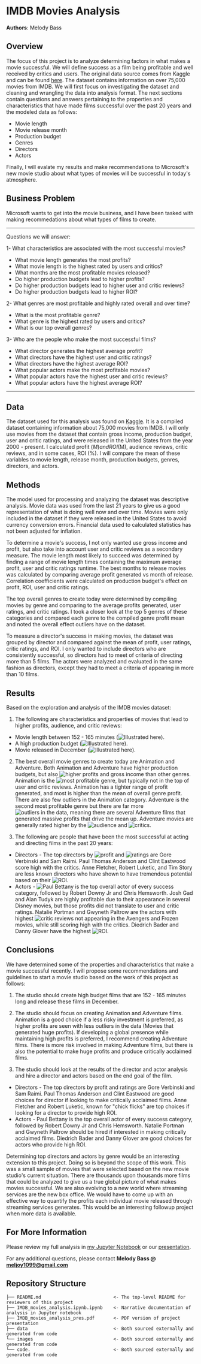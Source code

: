 # IMDB Movies Analysis

**Authors**: Melody Bass

## Overview

The focus of this project is to analyze determining factors in what makes a movie successful. We will define success as a film being profitable and well received by critics and users. The original data source comes from Kaggle and can be found [here](https://www.kaggle.com/soumyasacharya/imdb-movies-dataset).  The dataset contains information on over 75,000 movies from IMDB. We will first focus on investigating the dataset and cleaning and wrangling the data into analysis format. The next sections contain questions and answers pertaining to the properties and characteristics that have made films successful over the past 20 years and the modeled data as follows:
* Movie length 
* Movie release month
* Production budget
* Genres
* Directors
* Actors 

Finally, I will evalate my results and make recommendations to Microsoft's new movie studio about what types of movies will be successful in today's atmosphere.  

## Business Problem

Microsoft wants to get into the movie business, and I have been tasked with making recommedations about what types of films to create.

***
Questions we will answer:

1- What characteristics are associated with the most successful movies?
  * What movie length generates the most profits?
  * What movie length is the highest rated by users and critics?
  * What months are the most profitable movies released?
  * Do higher production budgets lead to higher profits?
  * Do higher production budgets lead to higher user and critic reviews?
  * Do higher production budgets lead to higher ROI?

2- What genres are most profitable and highly rated overall and over time?
  * What is the most profitable genre?
  * What genre is the highest rated by users and critics?
  * What is our top overall genres?

3- Who are the people who make the most successful films?
  * What director generates the highest average profit?
  * What directors have the highest user and critic ratings?
  * What directors have the highest average ROI?
  * What popular actors make the most profitable movies?
  * What popular actors have the highest user and critic reviews?
  * What popular actors have the highest average ROI?
***

## Data

The dataset used for this analysis was found on [Kaggle](https://www.kaggle.com/soumyasacharya/imdb-movies-dataset). It is a compiled dataset containing information about 75,000 movies from IMDB. I will only use movies from the dataset that contain gross income, production budget, user and critic ratings, and were released in the United States from the year 2000 - present. I calculated profit ($M) and ROI (%) to use as some of my parameters to measure movie success.  The variables that will be used to evaluate a movie's success will be profit ($M), audience reviews, critic reviews, and in some cases, ROI (%).  I will compare the mean of these variables to movie length, release month, production budgets, genres, directors, and actors.

## Methods

The model used for processing and analyzing the dataset was descriptive analysis. Movie data was used from the last 21 years to give us a good representation of what is doing well now and over time.  Movies were only included in the dataset if they were released in the United States to avoid currency conversion errors.  Financial data used to calculated statistics has not been adjusted for inflation.

To determine a movie's success, I not only wanted use gross income and profit, but also take into account user and critic reviews as a secondary measure.  The movie length most likely to succeed was determined by finding a range of movie length times containing the maximum average profit, user and critic ratings runtime.  The best months to release movies was calculated by comparing average profit generated vs month of release.  Correlation coefficients were calculated on production budget's effect on profit, ROI, user and critic ratings.

The top overall genres to create today were determined by compiling movies by genre and comparing to the average profits generated, user ratings, and critic ratings.  I took a closer look at the top 5 genres of these categories and compared each genre to the compiled genre profit mean and noted the overall effect outliers have on the dataset.

To measure a director's success in making movies, the dataset was grouped by director and compared against the mean of profit, user ratings, critic ratings, and ROI.  I only wanted to include directors who are consistently successful, so directors had to meet of criteria of directing more than 5 films.  The actors were analyzed and evaluated in the same fashion as directors, except they had to meet a criteria of appearing in more than 10 films.  

## Results

Based on the exploration and analysis of the IMDB movies dataset:

1) The following are characteristics and properties of movies that lead to higher profits, audience, and critic reviews:
  * Movie length between 152 - 165 minutes (![Illustrated here](./images/length-profit.png)).
  * A high production budget (![Illustrated here](./images/budget_profit.png)). 
  * Movie released in December (![Illustrated here](./images/profit_month.png)).

2) The best overall movie genres to create today are Animation and Adventure. Both Animation and Adventure have higher production budgets, but also ![higher profits and gross income](./images/genre_profit_budget_income.png) than other genres.  Animation is the ![most profitable genre](./images/genre_profit.png), but typically not in the top of user and critic reviews.  Animation has a tighter range of profit generated, and most is higher than the mean of overall genre profit.  There are also few outliers in the Animation category. Adventure is the second most profitable genre but there are far more ![outliers in the data](./images/genre_profit_box.png), meaning there are several Adventure films that generated massive profits that drive the mean up.  Adventure movies are generally rated higher by the ![audience](./images/genre_user_ratings.png) and ![critics](./images/genre_critic_ratings.png).

3) The following are people that have been the most successful at acting and directing films in the past 20 years:
  * Directors - The top directors by ![profit](./images/director_profit.png) and ![ratings](./images/director_critic_ratings.png) are Gore Verbinski and Sam Raimi. Paul Thomas Anderson and Clint        Eastwood score high with the critics. Anne Fletcher, Robert Luketic, and Tim Story are less known directors who have         shown to have tremendous potential based on their ![ROI](./images/director_roi.png).
  * Actors - ![Paul Bettany](./images/actor_profit.png) is the top overall actor of every success category, followed by Robert Downy Jr and Chris Hemsworth.     Josh Gad and Alan Tudyk are highly profitable due to their appearance in several Disney movies, but those profits did not     translate to user and critic ratings.  Natalie Portman and Gwyneth Paltrow are the actors with highest ![critic reviews](./images/actor_critic_ratings.png) not     appearing in the Avengers and Frozen movies, while still scoring high with the critics. Diedrich Bader and Danny Glover       have the highest ![ROI](./images/actor_roi.png).

## Conclusions

We have determined some of the properties and characteristics that make a movie successful recently. I will propose some recommendations and guidelines to start a movie studio based on the work of this project as follows: 

1) The studio should create high budget films that are 152 - 165 minutes long and release these films in December.

2) The studio should focus on creating Animation and Adventure films. Animation is a good choice if a less risky investment is preferred, as higher profits are seen with less outliers in the data (Movies that generated huge profits). If developing a global presence while maintaining high profits is preferred, I recommend creating Adventure films. There is more risk involved in making Adventure films, but there is also the potential to make huge profits and produce critically acclaimed films.

3) The studio should look at the results of the director and actor analysis and hire a director and actors based on the end goal of the film.
  * Directors - The top directors by profit and ratings are Gore Verbinski and Sam Raimi. Paul Thomas Anderson and Clint           Eastwood are good choices for director if looking to make critically acclaimed films. Anne Fletcher and Robert Luketic,       known for "chick flicks" are top choices if looking for a director to provide high ROI.
  * Actors - Paul Bettany is the top overall actor of every success category, followed by Robert Downy Jr and Chris Hemsworth.     Natalie Portman and Gwyneth Paltrow should be hired if interested in making critically acclaimed films.  Diedrich Bader       and Danny Glover are good choices for actors who provide high ROI.

Determining top directors and actors by genre would be an interesting extension to this project. Doing so is beyond the scope of this work. This was a small sample of movies that were selected based on the new movie studio's current situation. There are thousands upon thousands more films that could be analyzed to give us a true global picture of what makes movies successful. We are also evolving to a new world where streaming services are the new box office. We would have to come up with an effective way to quantify the profits each individual movie released through streaming services generates. This would be an interesting followup project when more data is available.

## For More Information

Please review my full analysis in [my Jupyter Notebook](./IMDB_movies_analysis.ipynb) or our [presentation](./IMDB_movies_analysis_pres.pdf).

For any additional questions, please contact **Melody Bass @ meljoy1099@gmail.com**

## Repository Structure

```
├── README.md                           <- The top-level README for reviewers of this project
├── IMDB_movies_analysis.ipynb.ipynb    <- Narrative documentation of analysis in Jupyter notebook
├── IMDB_movies_analysis_pres.pdf       <- PDF version of project presentation
├── data                                <- Both sourced externally and generated from code
└── images                              <- Both sourced externally and generated from code
└── code.                               <- Both sourced externally and generated from code
```

